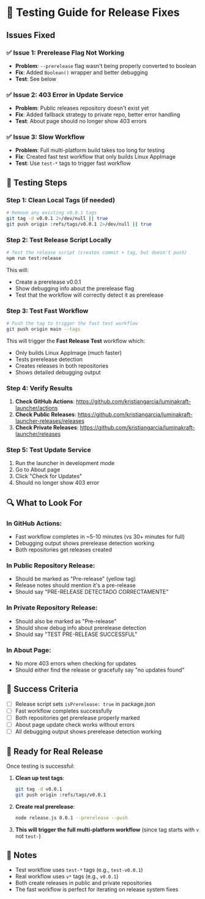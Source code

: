 # 🧪 Testing Guide for Release Fixes

## Issues Fixed

### ✅ Issue 1: Prerelease Flag Not Working
- **Problem**: `--prerelease` flag wasn't being properly converted to boolean
- **Fix**: Added `Boolean()` wrapper and better debugging
- **Test**: See below

### ✅ Issue 2: 403 Error in Update Service  
- **Problem**: Public releases repository doesn't exist yet
- **Fix**: Added fallback strategy to private repo, better error handling
- **Test**: About page should no longer show 403 errors

### ✅ Issue 3: Slow Workflow
- **Problem**: Full multi-platform build takes too long for testing
- **Fix**: Created fast test workflow that only builds Linux AppImage
- **Test**: Use `test-*` tags to trigger fast workflow

## 🚀 Testing Steps

### Step 1: Clean Local Tags (if needed)
```bash
# Remove any existing v0.0.1 tags
git tag -d v0.0.1 2>/dev/null || true
git push origin :refs/tags/v0.0.1 2>/dev/null || true
```

### Step 2: Test Release Script Locally
```bash
# Test the release script (creates commit + tag, but doesn't push)
npm run test:release
```

This will:
- Create a prerelease v0.0.1 
- Show debugging info about the prerelease flag
- Test that the workflow will correctly detect it as prerelease

### Step 3: Test Fast Workflow
```bash
# Push the tag to trigger the fast test workflow
git push origin main --tags
```

This will trigger the **Fast Release Test** workflow which:
- Only builds Linux AppImage (much faster)
- Tests prerelease detection
- Creates releases in both repositories
- Shows detailed debugging output

### Step 4: Verify Results

1. **Check GitHub Actions**: https://github.com/kristiangarcia/luminakraft-launcher/actions
2. **Check Public Releases**: https://github.com/kristiangarcia/luminakraft-launcher-releases/releases
3. **Check Private Releases**: https://github.com/kristiangarcia/luminakraft-launcher/releases

### Step 5: Test Update Service
1. Run the launcher in development mode
2. Go to About page
3. Click "Check for Updates"
4. Should no longer show 403 error

## 🔍 What to Look For

### In GitHub Actions:
- Fast workflow completes in ~5-10 minutes (vs 30+ minutes for full)
- Debugging output shows prerelease detection working
- Both repositories get releases created

### In Public Repository Release:
- Should be marked as "Pre-release" (yellow tag)
- Release notes should mention it's a pre-release
- Should say "PRE-RELEASE DETECTADO CORRECTAMENTE"

### In Private Repository Release:
- Should also be marked as "Pre-release" 
- Should show debug info about prerelease detection
- Should say "TEST PRE-RELEASE SUCCESSFUL"

### In About Page:
- No more 403 errors when checking for updates
- Should either find the release or gracefully say "no updates found"

## 🎯 Success Criteria

- [ ] Release script sets `isPrerelease: true` in package.json
- [ ] Fast workflow completes successfully
- [ ] Both repositories get prerelease properly marked
- [ ] About page update check works without errors
- [ ] All debugging output shows prerelease detection working

## 🚀 Ready for Real Release

Once testing is successful:

1. **Clean up test tags**:
   ```bash
   git tag -d v0.0.1
   git push origin :refs/tags/v0.0.1
   ```

2. **Create real prerelease**:
   ```bash
   node release.js 0.0.1 --prerelease --push
   ```

3. **This will trigger the full multi-platform workflow** (since tag starts with `v` not `test-`)

## 📝 Notes

- Test workflow uses `test-*` tags (e.g., `test-v0.0.1`)
- Real workflow uses `v*` tags (e.g., `v0.0.1`)  
- Both create releases in public and private repositories
- The fast workflow is perfect for iterating on release system fixes 